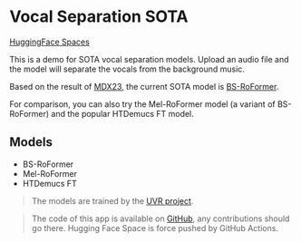 # Vocal Separation SOTA

[HuggingFace Spaces](https://huggingface.co/spaces/JacobLinCool/vocal-separation)

This is a demo for SOTA vocal separation models. Upload an audio file and the model will separate the vocals from the background music.

Based on the result of [MDX23](https://www.aicrowd.com/challenges/sound-demixing-challenge-2023/problems/music-demixing-track-mdx-23/leaderboards), the current SOTA model is [BS-RoFormer](https://arxiv.org/abs/2309.02612).

For comparison, you can also try the Mel-RoFormer model (a variant of BS-RoFormer) and the popular HTDemucs FT model.

## Models

- BS-RoFormer
- Mel-RoFormer
- HTDemucs FT

> The models are trained by the [UVR project](https://github.com/Anjok07/ultimatevocalremovergui).

> The code of this app is available on [GitHub](https://github.com/JacobLinCool/vocal-separation), any contributions should go there. Hugging Face Space is force pushed by GitHub Actions.
